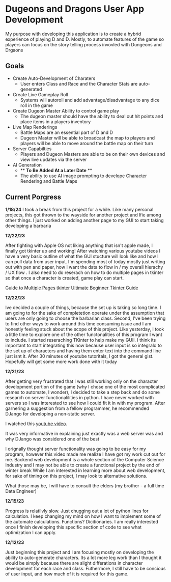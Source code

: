 # Dugeons and Dragons User App Development
My purpose with developing this application is to create a hybrid experience of playing D and D. Mostly, to automate features of the game so players can focus on the story telling process invovled with Dungeons and Drgaons 

## Goals

* Create Auto-Development of Charaters
    * User enters Class and Race and the Character Stats are auto-generated
* Create Live Gameplay Roll
    * Systems will autoroll and add advantage/disadvantage to any dice roll in the game   
* Create Dugeon Master Ability to control game play
    * The dugeon master should have the ability to deal out hit points and place items in a players inventory
* Live Map Renderings
    * Battle Maps are an essential part of D and D
    * Dugeon Master will be able to broadcast the map to players and players will be able to move around the battle map on their turn
* Server Capabilties
    * Players and Dugeon Masters are able to be on their own devices and view live updates via the server
* AI Generation
    * ** **To Be Added At a Later Date** **
    * The ability to use AI image prompting to develope Character Rendering and Battle Maps

## Current Porgress 

**1/18/24**
I took a break from this project for a while. Like many personal projects, this got thrown to the wayside for another project and lfie among other things. I just worked on adding another page to my GUI to start taking developing a barbaria



**12/22/23**

After fighting with Apple OS not liking anything that isn't apple made, I finally got tkinter up and working! After watching various youtube videos I have a very basic outline of what the GUI stucture will look like and how I can pull data from user input. I'm spending most of today mostly just writing out with pen and paper, how I want the data to flow in / my overall hierachy / UX flow . I also need to do reserach on how to do multiple pages in tkinter so that once a character is created, game play can start.

[Guide to Multiple Pages tkinter](https://www.geeksforgeeks.org/tkinter-application-to-switch-between-different-page-frames/#)
[Ultimate Beginner Tkinter Guide](https://www.youtube.com/watch?v=mop6g-c5HEY)

**12/22/23**

Ive decided a couple of things, because the set up is taking so long time. I am going to for the sake of completetion operate under the assumption that users are only going to choose the barbarian class. Second, I've been trying to find other ways to work around this time consuming issue and I am honestly feeling stuck about the scope of this project. Like yesterday, I took a little time to explore one of the other functonalities of this program I want to include. I started reseraching TKinter to help make my GUIl. I think its important to start integrating this now because user input is so integralo to the set up of characters and having them enter text into the command line just isnt it. After 30 minutes of youtube tutoritals, I got the general gist. Hopefully will get some more work done with it today


**12/21/23**

After getting very frustrated that I was still working only on the character development portion of the game (why I chose one of the most complicated games to automate, I wonder), I decided to take a step back and do some research on server functionalilities in python. I have never worked with servers so I was interested to see how I could fit it in with my program. After garnering a suggestion from a fellow programmer, he recommended DJango for developing a non-static server. 

I watched this  [youtube video](https://youtu.be/rHux0gMZ3Eg?feature=shared).

It was very informative in explaining just exactly was a web server was and why DJango was considered one of the best

I orignally thought server functionality was going to be easy for my program, however this video made me realize I have got my work cut out for me. Backend web development is a whole section of the Computer Science Industry and I may not be able to create a functional project by the end of winter break While I am interested in learning more about web development, for sake of timing on this project, I may look to alternative solutions. 

What those may be, I will have to consult the elders (my brother - a full time Data Engineer)





**12/15/23**

Progress is relatilvly slow. Just chugging out a lot of python lines for calculation. I keep changing my mind on how I want to implement some of the automate calculations. Functions? Dicitionaries. I am really interested once I finish developing this specific section of code to see what optimization I can apply. 



**12/12/23**

Just beginning this project and I am focusing mostly on developing the ability to auto-generate characters. Its a lot more leg work than I thought it would be simply because there are slight differations in character development for each race and class. Futhermore, I still have to be concious of user input, and how much of it is required for this game.




